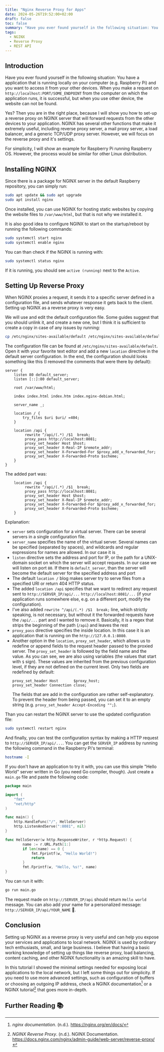 ```yaml
---
title: "Nginx Reverse Proxy for Apps"
date: 2024-05-26T19:52:00+02:00
draft: false 
toc: false
summary: "Have you ever found yourself in the following situation: You have a application that is running locally on your computer (e.g. Raspberry Pi) and you want to access it from your other devices. When you make a request on `http://localhost:PORT/SOME_ENDPOINT` from the computer on which the application runs, it is successful, but when you use other device, the website can not be found. If yes, than this is an article for you!"
tags:
  - NGINX
  - Reverse Proxy
  - REST API
---
```

## Introduction

Have you ever found yourself in the following situation: You have a application that is running locally on your computer (e.g. Raspberry Pi) and you want to access it from your other devices. When you make a request on `http://localhost:PORT/SOME_ENDPOINT` from the computer on which the application runs, it is successful, but when you use other device, the website can not be found.

Yes? Then you are in the right place, because I will show you how to set-up a reverse proxy on NGINX server that will forward requests from the other devices to your application. NGINX has several other functions that make it extremely useful, including reverse proxy server, a mail proxy server, a load balancer, and a generic TCP/UDP proxy server. However, we will focus on the reverse proxy and it's settings.

For simplicity, I will show an example for Raspberry Pi running Raspberry OS. However, the process would be similar for other Linux distribution.

## Installing NGINX

Since there is a package for NGINX server in the default Raspberry repository, you can simply run:
```bash
sudo apt update && sudo apt upgrade
sudo apt install nginx
```

Once installed, you can use NGINX for hosting static websites by copying the website files to `/var/www/html`, but that is not why we installed it.

It is also good idea to configure NGINX to start on the startup/reboot by running the following commands:
```bash
sudo systemctl start nginx
sudo systemctl enable nginx
```

You can than check if the NGINX is running with:
```bash
sudo systemctl status nginx
```

If it is running, you should see `active (running)` next to the `Active`.


## Setting Up Reverse Proxy

When NGINX proxies a request, it sends it to a specific server defined in a configuration file, and sends whatever response it gets back to the client. Setting up NGINX as a reverse proxy is very easy.

We will use and edit the default configuration file. Some guides suggest that you should unlink it, and create a new one, but I think it is sufficient to create a copy in case of any issues by running:

```bash
cp /etc/nginx/sites-available/default /etc/nginx/sites-available/default.backup
```

The configuration file can be found at `/etc/nginx/sites-available/default`. Open it with your favorite text editor and add a new `location` directive in the default server configuration. In the end, the configuration should looks something like this (I removed the comments that were there by default):
```nginx
server {
	listen 80 default_server;
	listen [::]:80 default_server;

	root /var/www/html;

	index index.html index.htm index.nginx-debian.html;

	server_name _;

	location / {
		try_files $uri $uri/ =404;
	}

	location /api {
		 rewrite ^/api/(.*) /$1  break;
		 proxy_pass http://localhost:8081;
		 proxy_set_header Host $host;
		 proxy_set_header X-Real-IP $remote_addr;
		 proxy_set_header X-Forwarded-For $proxy_add_x_forwarded_for;
		 proxy_set_header X-Forwarded-Proto $scheme;
	}
}
```

The added part was:

```nginx
	location /api {
		 rewrite ^/api/(.*) /$1  break;
		 proxy_pass http://localhost:8081;
		 proxy_set_header Host $host;
		 proxy_set_header X-Real-IP $remote_addr;
		 proxy_set_header X-Forwarded-For $proxy_add_x_forwarded_for;
		 proxy_set_header X-Forwarded-Proto $scheme;
	}
```

Explanation:
- `server` sets configuration for a virtual server. There can be several servers in a single configuration file.
- `server_name` specifies the name of the virtual server. Several names can be specified (separated by spaces), and wildcards and regular expressions for names are allowed. In our case it is `_`
- `listen` directive sets the address and port for IP, or the path for a UNIX-domain socket on which the server will accept requests. In our case we will listen on port `80`. If there is `default_server`, than the server will become the default server for the specified address and port
- The default `location /` blog makes server try to serve files from a specified URI or return 404 HTTP status.
- The added `location /api` specifies that we want to redirect any request sent to `http://SERVER_IP/api/...` `http://localhost:8081/...` (if your application runs somewhere else, e.g. on a different port, modify the configuration).
- I've also added `rewrite ^/api/(.*) /$1  break;` line, which strictly speaking, is not necessary, but without it the forwarded requests have the `/api/...` part and I wanted to remove it. Basically, it is a regex that strips the beginning of the path (`/api`) and leaves the rest
- `proxy_pass` directive specifies the inside location. In this case it is an application that is running on the `http://127.0.0.1:8080`.
- Another option in the `location`, `proxy_set_header`, which allows us to redefine or append fields to the request header passed to the proxied server. The `proxy_set_header` is followed by the field name and the value. As you can see, we are also using variables (the values that start with `$` sign). These values are inherited from the previous configuration level, if they are not defined on the current level. Only two fields are redefined by default:
  ```nginx
  proxy_set_header Host       $proxy_host;
  proxy_set_header Connection close;
  ```
  The fields that are add in the configuration are rather self-explanatory. To prevent the header from being passed, you can set it to an empty string (e.g. `proxy_set_header Accept-Encoding "";`).

Than you can restart the NGINX server to use the updated configuration file:

```bash
sudo systemctl restart nginx
```

And finally, you can test the configuration syntax by making a HTTP request to `http://SERVER_IP/api/...`. You can get the `SERVER_IP` address by running the following command in the Raspberry Pi's terminal:

```bash
hostname -I
```

If you don't have an application to try it with, you can use this simple "Hello World" server written in Go (you need Go compiler, though). Just create a `main.go` file and paste the following code:

```go
package main

import (
	"fmt"
	"net/http"
)

func main() {
	http.HandleFunc("/", HelloServer)
	http.ListenAndServe(":8081", nil)
}

func HelloServer(w http.ResponseWriter, r *http.Request) {
		name := r.URL.Path[1:]
		if len(name) == 0 {
			fmt.Fprintf(w, "Hello World!")
			return
		}
		fmt.Fprintf(w, "Hello, %s!", name)
}
```

You can run it with:

```bash
go run main.go
```

The request made on `http://SERVER_IP/api` should return `Hello world` message. You can also add your name for a personalized message: `http://SERVER_IP/api/YOUR_NAME` 🙂.

## Conclusion

Setting up NGINX as a reverse proxy is very useful and can help you expose your services and applications to local network. NGINX is used by ordinary tech enthusiasts, small, and large business. I believe that having a basic working knowledge of setting up things like reverse proxy, load balancing, content caching, and other NGINX functionality is an amazing skill to have.

In this tutorial I showed the minimal settings needed for exposing local applications to the local network, but I left some things out for simplicity. If you need to use more advanced settings, such as configuration of buffers or choosing an outgoing IP address, check a NGINX documentation[^1] or a NGINX tutorial[^2] that goes more in-depth.

## Further Reading 📚️

[^1]: _nginx documentation_. (n.d.). https://nginx.org/en/docs/
[^2]: _NGINX Reverse Proxy_. (n.d.). NGINX Documentation. https://docs.nginx.com/nginx/admin-guide/web-server/reverse-proxy/

